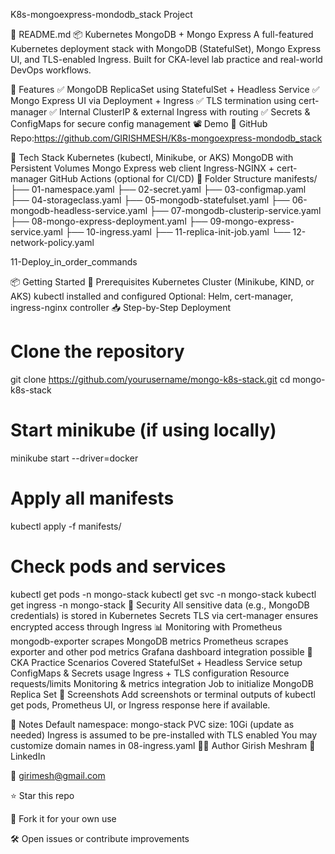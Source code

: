 K8s-mongoexpress-mondodb_stack Project

📘 README.md
📦 Kubernetes MongoDB + Mongo Express 
A full-featured Kubernetes deployment stack with MongoDB (StatefulSet), Mongo Express UI,  and TLS-enabled Ingress. Built for CKA-level lab practice and real-world DevOps workflows.

🚀 Features
✅ MongoDB ReplicaSet using StatefulSet + Headless Service
✅ Mongo Express UI via Deployment + Ingress
✅ TLS termination using cert-manager
✅ Internal ClusterIP & external Ingress with routing
✅ Secrets & ConfigMaps for secure config management
📽️ Demo
📁 GitHub Repo:https://github.com/GIRISHMESH/K8s-mongoexpress-mondodb_stack

🧰 Tech Stack
Kubernetes (kubectl, Minikube, or AKS)
MongoDB with Persistent Volumes
Mongo Express web client
Ingress-NGINX + cert-manager
GitHub Actions (optional for CI/CD)
📂 Folder Structure
manifests/
├── 01-namespace.yaml
├── 02-secret.yaml
├── 03-configmap.yaml
├── 04-storageclass.yaml
├── 05-mongodb-statefulset.yaml
├── 06-mongodb-headless-service.yaml
├── 07-mongodb-clusterip-service.yaml
├── 08-mongo-express-deployment.yaml
├── 09-mongo-express-service.yaml
├── 10-ingress.yaml
├── 11-replica-init-job.yaml
└── 12-network-policy.yaml

11-Deploy_in_order_commands
          
📦 Getting Started
🔧 Prerequisites
Kubernetes Cluster (Minikube, KIND, or AKS)
kubectl installed and configured
Optional: Helm, cert-manager, ingress-nginx controller
📥 Step-by-Step Deployment
# Clone the repository
git clone https://github.com/yourusername/mongo-k8s-stack.git
cd mongo-k8s-stack

# Start minikube (if using locally)
minikube start --driver=docker

# Apply all manifests
kubectl apply -f manifests/

# Check pods and services
kubectl get pods -n mongo-stack
kubectl get svc -n mongo-stack
kubectl get ingress -n mongo-stack
🔐 Security
All sensitive data (e.g., MongoDB credentials) is stored in Kubernetes Secrets
TLS via cert-manager ensures encrypted access through Ingress
📊 Monitoring with Prometheus
mongodb-exporter scrapes MongoDB metrics
Prometheus scrapes exporter and other pod metrics
Grafana dashboard integration possible
🧠 CKA Practice Scenarios Covered
StatefulSet + Headless Service setup
ConfigMaps & Secrets usage
Ingress + TLS configuration
Resource requests/limits
Monitoring & metrics integration
Job to initialize MongoDB Replica Set
📸 Screenshots
Add screenshots or terminal outputs of kubectl get pods, Prometheus UI, or Ingress response here if available.

📌 Notes
Default namespace: mongo-stack
PVC size: 10Gi (update as needed)
Ingress is assumed to be pre-installed with TLS enabled
You may customize domain names in 08-ingress.yaml
🙋‍♂️ Author
Girish Meshram 🔗 LinkedIn

📧 girimesh@gmail.com

⭐️ Star this repo

🔁 Fork it for your own use

🛠️ Open issues or contribute improvements
